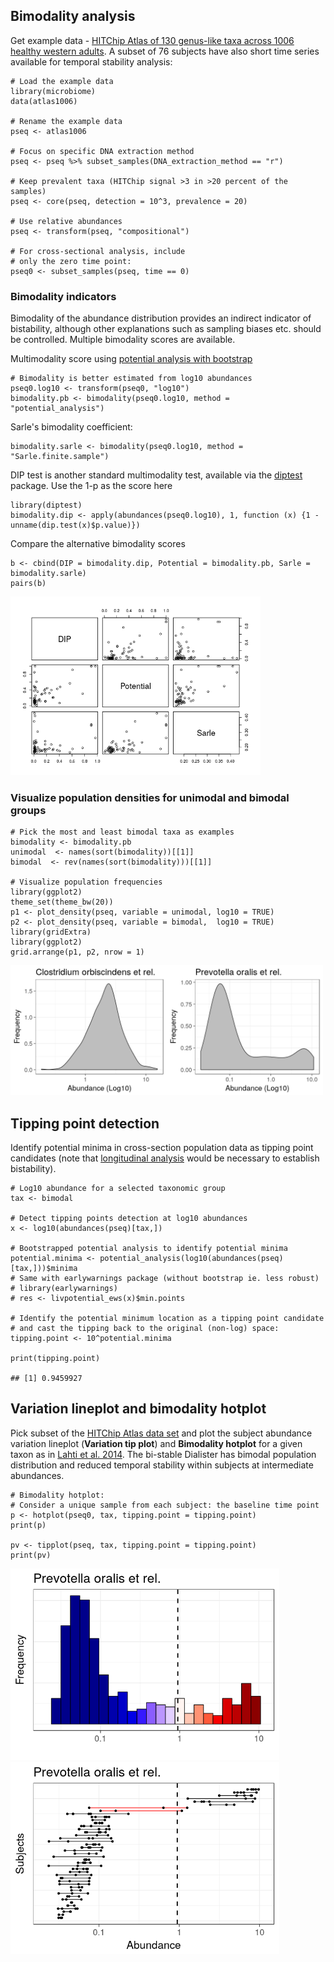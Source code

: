 <!--
  %\VignetteEngine{knitr::rmarkdown}
  %\VignetteIndexEntry{microbiome tutorial - stability}
  %\usepackage[utf8]{inputenc}
  %\VignetteEncoding{UTF-8}  
-->
Bimodality analysis
-------------------

Get example data - [HITChip Atlas of 130 genus-like taxa across 1006
healthy western
adults](http://www.nature.com/ncomms/2014/140708/ncomms5344/full/ncomms5344.html).
A subset of 76 subjects have also short time series available for
temporal stability analysis:

    # Load the example data
    library(microbiome)
    data(atlas1006)

    # Rename the example data
    pseq <- atlas1006

    # Focus on specific DNA extraction method
    pseq <- pseq %>% subset_samples(DNA_extraction_method == "r")

    # Keep prevalent taxa (HITChip signal >3 in >20 percent of the samples)
    pseq <- core(pseq, detection = 10^3, prevalence = 20)

    # Use relative abundances
    pseq <- transform(pseq, "compositional")

    # For cross-sectional analysis, include
    # only the zero time point:
    pseq0 <- subset_samples(pseq, time == 0)

### Bimodality indicators

Bimodality of the abundance distribution provides an indirect indicator
of bistability, although other explanations such as sampling biases etc.
should be controlled. Multiple bimodality scores are available.

Multimodality score using [potential analysis with
bootstrap](http://www.nature.com/ncomms/2014/140708/ncomms5344/full/ncomms5344.html)

    # Bimodality is better estimated from log10 abundances
    pseq0.log10 <- transform(pseq0, "log10")
    bimodality.pb <- bimodality(pseq0.log10, method = "potential_analysis")

Sarle's bimodality coefficient:

    bimodality.sarle <- bimodality(pseq0.log10, method = "Sarle.finite.sample")

DIP test is another standard multimodality test, available via the
[diptest](https://cran.r-project.org/web/packages/diptest/index.html)
package. Use the 1-p as the score here

    library(diptest)
    bimodality.dip <- apply(abundances(pseq0.log10), 1, function (x) {1 - unname(dip.test(x)$p.value)})

Compare the alternative bimodality scores

    b <- cbind(DIP = bimodality.dip, Potential = bimodality.pb, Sarle = bimodality.sarle)
    pairs(b)

<img src="Bimodality_files/figure-markdown_strict/bimodalitycomp-1.png" width="400px" />

### Visualize population densities for unimodal and bimodal groups

    # Pick the most and least bimodal taxa as examples
    bimodality <- bimodality.pb
    unimodal  <- names(sort(bimodality))[[1]]
    bimodal  <- rev(names(sort(bimodality)))[[1]]

    # Visualize population frequencies
    library(ggplot2)
    theme_set(theme_bw(20))
    p1 <- plot_density(pseq, variable = unimodal, log10 = TRUE) 
    p2 <- plot_density(pseq, variable = bimodal,  log10 = TRUE) 
    library(gridExtra)
    library(ggplot2)
    grid.arrange(p1, p2, nrow = 1)

<img src="Bimodality_files/figure-markdown_strict/stability2-1.png" width="500px" />

Tipping point detection
-----------------------

Identify potential minima in cross-section population data as tipping
point candidates (note that [longitudinal analysis](Stability.md) would
be necessary to establish bistability).

    # Log10 abundance for a selected taxonomic group
    tax <- bimodal

    # Detect tipping points detection at log10 abundances 
    x <- log10(abundances(pseq)[tax,])

    # Bootstrapped potential analysis to identify potential minima
    potential.minima <- potential_analysis(log10(abundances(pseq)[tax,]))$minima
    # Same with earlywarnings package (without bootstrap ie. less robust)
    # library(earlywarnings)
    # res <- livpotential_ews(x)$min.points

    # Identify the potential minimum location as a tipping point candidate
    # and cast the tipping back to the original (non-log) space:
    tipping.point <- 10^potential.minima

    print(tipping.point)

    ## [1] 0.9459927

Variation lineplot and bimodality hotplot
-----------------------------------------

Pick subset of the [HITChip Atlas data
set](http://doi.org/10.5061/dryad.pk75d) and plot the subject abundance
variation lineplot (**Variation tip plot**) and **Bimodality hotplot**
for a given taxon as in [Lahti et al.
2014](http://www.nature.com/ncomms/2014/140708/ncomms5344/full/ncomms5344.html).
The bi-stable Dialister has bimodal population distribution and reduced
temporal stability within subjects at intermediate abundances.

    # Bimodality hotplot:
    # Consider a unique sample from each subject: the baseline time point 
    p <- hotplot(pseq0, tax, tipping.point = tipping.point)
    print(p)

    pv <- tipplot(pseq, tax, tipping.point = tipping.point)
    print(pv)

<img src="Bimodality_files/figure-markdown_strict/stability-variationplot-1.png" width="430px" /><img src="Bimodality_files/figure-markdown_strict/stability-variationplot-2.png" width="430px" />
